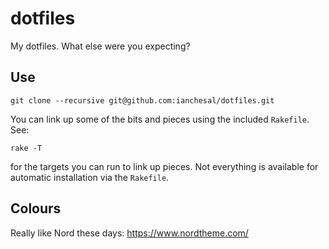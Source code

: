 # dotfiles

My dotfiles. What else were you expecting?

## Use

    git clone --recursive git@github.com:ianchesal/dotfiles.git

You can link up some of the bits and pieces using the included `Rakefile`. See:

    rake -T

for the targets you can run to link up pieces. Not everything is available for automatic installation via the `Rakefile`.

## Colours

Really like Nord these days: https://www.nordtheme.com/
